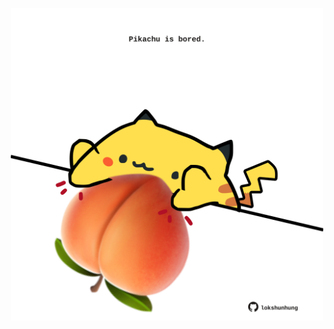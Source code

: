<!-- built at 31/08/2022, 19:01:14 UTC -->
<p align="center">
  <img width="500" height="500" src="./ReadmeImage.svg">
</p>
